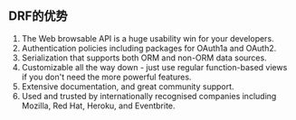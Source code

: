 ## DRF的优势
1. The Web browsable API is a huge usability win for your developers.
2. Authentication policies including packages for OAuth1a and OAuth2.
3. Serialization that supports both ORM and non-ORM data sources.
4. Customizable all the way down - just use regular function-based views if you don't need the more powerful features.
5. Extensive documentation, and great community support.
6. Used and trusted by internationally recognised companies including Mozilla, Red Hat, Heroku, and Eventbrite.

